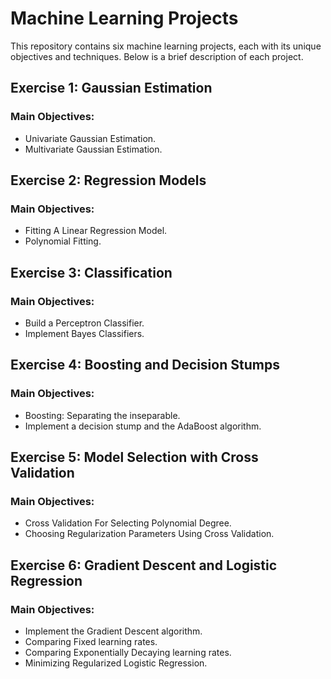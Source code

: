 # Machine Learning Projects

This repository contains six machine learning projects, each with its unique objectives and techniques. Below is a brief description of each project.

## Exercise 1: Gaussian Estimation

### Main Objectives:

- Univariate Gaussian Estimation.
- Multivariate Gaussian Estimation.

## Exercise 2: Regression Models

### Main Objectives:

- Fitting A Linear Regression Model.
- Polynomial Fitting.

## Exercise 3: Classification

### Main Objectives:

- Build a Perceptron Classifier.
- Implement Bayes Classifiers.

## Exercise 4: Boosting and Decision Stumps

### Main Objectives:

- Boosting: Separating the inseparable.
- Implement a decision stump and the AdaBoost algorithm.

## Exercise 5: Model Selection with Cross Validation

### Main Objectives:

- Cross Validation For Selecting Polynomial Degree.
- Choosing Regularization Parameters Using Cross Validation.

## Exercise 6: Gradient Descent and Logistic Regression

### Main Objectives:

- Implement the Gradient Descent algorithm.
- Comparing Fixed learning rates.
- Comparing Exponentially Decaying learning rates.
- Minimizing Regularized Logistic Regression.



